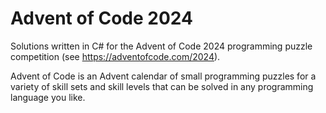 # Advent of Code 2024

Solutions written in C# for the Advent of Code 2024 programming puzzle competition (see https://adventofcode.com/2024).

Advent of Code is an Advent calendar of small programming puzzles for a variety of skill sets and skill levels that can be solved in any programming language you like.
